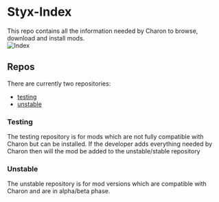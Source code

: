 # Styx-Index

This repo contains all the information needed by Charon to browse, download and install mods.<br>
![Index](https://github.com/DeathsGun/Styx/workflows/Index/badge.svg)

## Repos
There are currently two repositories:
* [testing](https://github.com/DeathsGun/Styx-Index/tree/testing)
* [unstable](https://github.com/DeathsGun/Styx-Index/tree/unstable)

### Testing

The testing repository is for mods which are not fully compatible with Charon but can be installed.
If the developer adds everything needed by Charon then will the mod be added to the unstable/stable repository

### Unstable

The unstable repository is for mod versions which are compatible with Charon and are in alpha/beta phase.

